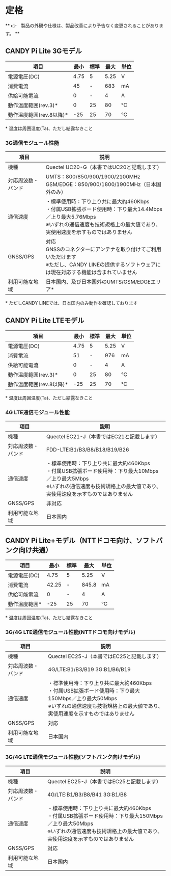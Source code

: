 <!-- toc -->

# 定格

** 👉　製品の外観や仕様は、製品改善により予告なく変更されることがあります。 **

## CANDY Pi Lite 3Gモデル

| 項目            |  最小 | 標準 | 最大 | 単位 |
| -------------- | ----- | --- | ---- | --- |
|  電源電圧(DC)    | 4.75 |  5  | 5.25 | V   |
|  消費電流        | 45   |  -  | 683  | mA  |
|  供給可能電流     | 0    |  -  | 4    | A   |
|  動作温度範囲(rev.3)* | 0    | 25  | 80   | ℃   |
|  動作温度範囲(rev.8以降)* | -25  | 25  | 70   | ℃   |

\* 温度は周囲温度(Ta)、ただし結露なきこと

### 3G通信モジュール性能

| 項目             | 説明                                  |
| --------------- | ------------------------------------- |
| 機種             | Quectel UC20-G（本書ではUC20と記載します） |
| 対応周波数・バンド | UMTS：800/850/900/1900/2100MHz<br>GSM/EDGE：850/900/1800/1900MHz（日本国外のみ）|
| 通信速度         | ・標準使用時：下り上り共に最大約460Kbps<br>・付属USB拡張ボード使用時：下り最大14.4Mbps／上り最大5.76Mbps<br>※いずれの通信速度も技術規格上の最大値であり、実使用速度を示すものではありません |
| GNSS/GPS        | 対応<br>GNSSのコネクターにアンテナを取り付けてご利用いただけます<br>※ただし、CANDY LINEの提供するソフトウェアには現在対応する機能は含まれていません |
| 利用可能な地域    | 日本国内、及び日本国外のUMTS/GSM/EDGEエリア* |

\* ただしCANDY LINEでは、日本国内のみ動作を確認しております

## CANDY Pi Lite LTEモデル

| 項目            |  最小 | 標準 | 最大 | 単位 |
| -------------- | ----- | --- | ---- | --- |
|  電源電圧(DC)    | 4.75 |  5  | 5.25 | V   |
|  消費電流        | 51   |  -  | 976  | mA  |
|  供給可能電流     | 0    |  -  | 4    | A   |
|  動作温度範囲(rev.3)* | 0    | 25  | 80   | ℃   |
|  動作温度範囲(rev.8以降)* | -25  | 25  | 70   | ℃   |

\* 温度は周囲温度(Ta)、ただし結露なきこと

### 4G LTE通信モジュール性能

| 項目             | 説明                                  |
| --------------- | ------------------------------------- |
| 機種             | Quectel EC21-J（本書ではEC21と記載します） |
| 対応周波数・バンド | FDD-LTE:B1/B3/B8/B18/B19/B26 |
| 通信速度         | ・標準使用時：下り上り共に最大約460Kbps<br>・付属USB拡張ボード使用時：下り最大10Mbps／上り最大5Mbps<br>※いずれの通信速度も技術規格上の最大値であり、実使用速度を示すものではありません |
| GNSS/GPS        | 非対応                     |
| 利用可能な地域    | 日本国内                   |

## CANDY Pi Lite+モデル（NTTドコモ向け、ソフトバンク向け共通）

| 項目            |  最小 | 標準 | 最大 | 単位 |
| -------------- | ----- | --- | ---- | --- |
|  電源電圧(DC)    | 4.75 |  5  | 5.25 | V   |
|  消費電流        | 42.25   |  -  | 845.8 | mA  |
|  供給可能電流     | 0    |  -  | 4    | A   |
|  動作温度範囲*    | -25    | 25  | 70   | ℃   |

\* 温度は周囲温度(Ta)、ただし結露なきこと

### 3G/4G LTE通信モジュール性能(NTTドコモ向けモデル)

| 項目             | 説明                                  |
| --------------- | ------------------------------------- |
| 機種             | Quectel EC25-J（本書ではEC25と記載します） |
| 対応周波数・バンド | 4G/LTE:B1/B3/B19 3G:B1/B6/B19 |
| 通信速度         | ・標準使用時：下り上り共に最大約460Kbps<br>・付属USB拡張ボード使用時：下り最大150Mbps／上り最大50Mbps<br>※いずれの通信速度も技術規格上の最大値であり、実使用速度を示すものではありません |
| GNSS/GPS        | 対応                     |
| 利用可能な地域    | 日本国内                   |

### 3G/4G LTE通信モジュール性能(ソフトバンク向けモデル)

| 項目             | 説明                                  |
| --------------- | ------------------------------------- |
| 機種             | Quectel EC25-J（本書ではEC25と記載します） |
| 対応周波数・バンド | 4G/LTE:B1/B3/B8/B41 3G:B1/B8 |
| 通信速度         | ・標準使用時：下り上り共に最大約460Kbps<br>・付属USB拡張ボード使用時：下り最大150Mbps／上り最大50Mbps<br>※いずれの通信速度も技術規格上の最大値であり、実使用速度を示すものではありません |
| GNSS/GPS        | 対応                     |
| 利用可能な地域    | 日本国内                   |
